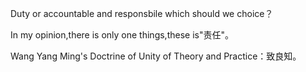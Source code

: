 Duty or accountable and responsbile which should we choice？

In my opinion,there is only one things,these is"责任"。

Wang Yang Ming's Doctrine of Unity of Theory and Practice：致良知。